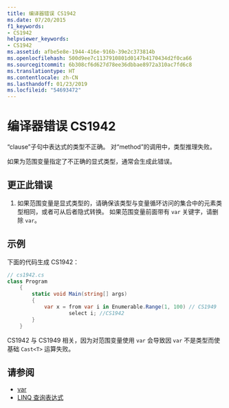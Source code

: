 ```yaml
---
title: 编译器错误 CS1942
ms.date: 07/20/2015
f1_keywords:
- CS1942
helpviewer_keywords:
- CS1942
ms.assetid: afbe5e8e-1944-416e-916b-39e2c373814b
ms.openlocfilehash: 500d9ee7c1137910801d0147b4170434d2f0ca66
ms.sourcegitcommit: 6b308cf6d627d78ee36dbbae8972a310ac7fd6c8
ms.translationtype: HT
ms.contentlocale: zh-CN
ms.lasthandoff: 01/23/2019
ms.locfileid: "54693472"
---
```

# <a name="compiler-error-cs1942"></a>编译器错误 CS1942

“clause”子句中表达式的类型不正确。 对“method”的调用中，类型推理失败。  
  
如果为范围变量指定了不正确的显式类型，通常会生成此错误。  

## <a name="to-correct-this-error"></a>更正此错误

1. 如果范围变量是显式类型的，请确保该类型与变量循环访问的集合中的元素类型相同，或者可从后者隐式转换。 如果范围变量前面带有 `var` 关键字，请删除 `var`。  
  
## <a name="example"></a>示例

下面的代码生成 CS1942：  

```csharp
// cs1942.cs  
class Program  
    {  
        static void Main(string[] args)  
        {  
            var x = from var i in Enumerable.Range(1, 100) // CS1949  
                    select i; //CS1942  
        }  
    }  
```

CS1942 与 CS1949 相关，因为对范围变量使用 `var` 会导致因 `var` 不是类型而使基础 `Cast<T>` 运算失败。  
  
## <a name="see-also"></a>请参阅

- [var](../../../csharp/language-reference/keywords/var.md)
- [LINQ 查询表达式](../../../csharp/programming-guide/linq-query-expressions/index.md)
